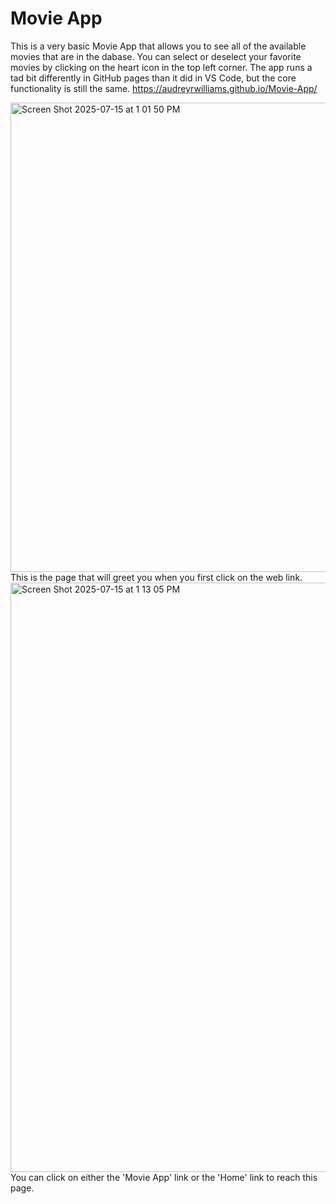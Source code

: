 # Movie App

This is a very basic Movie App that allows you to see all of the available movies that are in the dabase.  You can select or deselect your favorite movies by clicking on the heart icon in the top left corner.  The app runs a tad bit differently in GitHub pages than it did in VS Code, but the core functionality is still the same. https://audreyrwilliams.github.io/Movie-App/

<img width="668" height="751" alt="Screen Shot 2025-07-15 at 1 01 50 PM" src="https://github.com/user-attachments/assets/6e1a62c7-184b-4d82-84e2-da40611614f4" /> This is the page that will greet you when you first click on the web link.  
<img width="847" height="943" alt="Screen Shot 2025-07-15 at 1 13 05 PM" src="https://github.com/user-attachments/assets/6413a57e-d288-4b3d-9efa-fd3cced88ee3" /> You can click on either the 'Movie App' link or the 'Home' link to reach this page.
